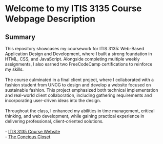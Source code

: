 <h1>Welcome to my ITIS 3135 Course Webpage Description</h1>

<h2>Summary</h2>
This repository showcases my coursework for ITIS 3135: Web-Based Application Design and Development, where I built a strong foundation in HTML, CSS, and JavaScript. 
Alongside completing multiple weekly assignments, I also earned two FreeCodeCamp certifications to reinforce my skills.
<br>
<br>
The course culminated in a final client project, where I collaborated with a fashion student from UNCG to design and develop a website focused on sustainable fashion. 
This project emphasized both technical implementation and real-world client collaboration, including gathering requirements and incorporating user-driven ideas into the design.
<br>
<br>
Throughout the class, I enhanced my abilities in time management, critical thinking, and web development, while gaining practical experience in delivering professional, client-oriented solutions.
<br>
<br>
- <a href="https://jtlutabingwa.github.io/itis3135/"> ITIS 3135 Course Website</a>
<br>
- <a href="https://jtlutabingwa.github.io/itis3135/project/">The Concious Closet</a>




